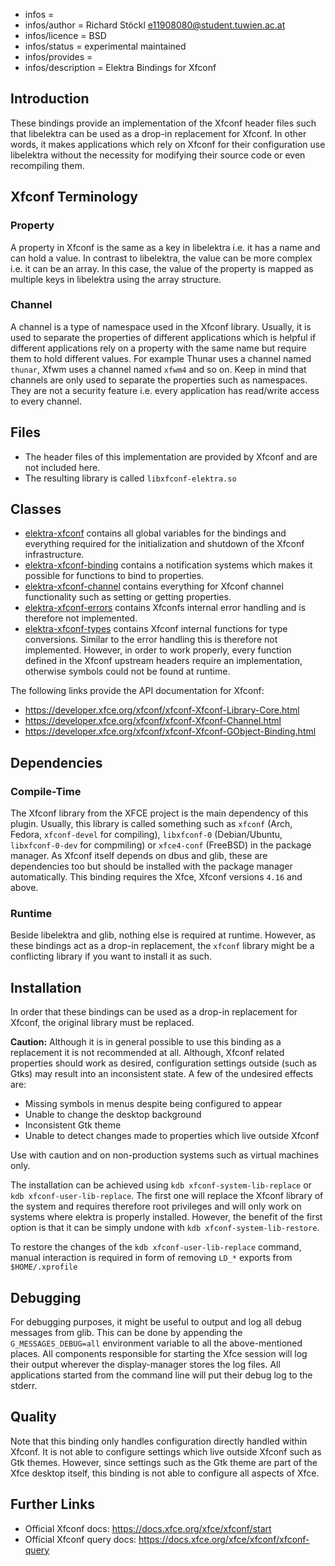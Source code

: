 - infos =
- infos/author = Richard Stöckl <e11908080@student.tuwien.ac.at>
- infos/licence = BSD
- infos/status = experimental maintained
- infos/provides =
- infos/description = Elektra Bindings for Xfconf

## Introduction

These bindings provide an implementation of the Xfconf header files such that libelektra can be used as a drop-in replacement for Xfconf.
In other words, it makes applications which rely on Xfconf for their configuration use libelektra without the necessity for modifying their source code or even recompiling them.

## Xfconf Terminology

### Property

A property in Xfconf is the same as a key in libelektra i.e. it has a name and can hold a value.
In contrast to libelektra, the value can be more complex i.e. it can be an array.
In this case, the value of the property is mapped as multiple keys in libelektra using the array structure.

### Channel

A channel is a type of namespace used in the Xfconf library.
Usually, it is used to separate the properties of different applications which is helpful if different applications rely on a property with the same name but require them to hold different values.
For example Thunar uses a channel named `thunar`, Xfwm uses a channel named `xfwm4` and so on.
Keep in mind that channels are only used to separate the properties such as namespaces.
They are not a security feature i.e. every application has read/write access to every channel.

## Files

- The header files of this implementation are provided by Xfconf and are not included here.
- The resulting library is called `libxfconf-elektra.so`

## Classes

- [elektra-xfconf](elektra-xfconf.c) contains all global variables for the bindings and everything required for the initialization and shutdown of the Xfconf infrastructure.
- [elektra-xfconf-binding](elektra-xfconf-binding.c) contains a notification systems which makes it possible for functions to bind to properties.
- [elektra-xfconf-channel](elektra-xfconf-channel.c) contains everything for Xfconf channel functionality such as setting or getting properties.
- [elektra-xfconf-errors](elektra-xfconf-errors.c) contains Xfconfs internal error handling and is therefore not implemented.
- [elektra-xfconf-types](elektra-xfconf-types.c) contains Xfconf internal functions for type conversions. Similar to the error handling this is therefore not implemented. However, in order to work properly, every function defined in the Xfconf upstream headers require an implementation, otherwise symbols could not be found at runtime.

The following links provide the API documentation for Xfconf:

- https://developer.xfce.org/xfconf/xfconf-Xfconf-Library-Core.html
- https://developer.xfce.org/xfconf/xfconf-Xfconf-Channel.html
- https://developer.xfce.org/xfconf/xfconf-Xfconf-GObject-Binding.html

## Dependencies

### Compile-Time

The Xfconf library from the XFCE project is the main dependency of this plugin.
Usually, this library is called something such as `xfconf` (Arch, Fedora, `xfconf-devel` for compiling), `libxfconf-0` (Debian/Ubuntu, `libxfconf-0-dev` for compmiling) or `xfce4-conf` (FreeBSD) in the package manager.
As Xfconf itself depends on dbus and glib, these are dependencies too but should be installed with the package manager automatically.
This binding requires the Xfce, Xfconf versions `4.16` and above.

### Runtime

Beside libelektra and glib, nothing else is required at runtime.
However, as these bindings act as a drop-in replacement, the `xfconf` library might be a conflicting library if you want to install it as such.

## Installation

In order that these bindings can be used as a drop-in replacement for Xfconf, the original library must be replaced.

**Caution:** Although it is in general possible to use this binding as a replacement it is not recommended at all.
Although, Xfconf related properties should work as desired, configuration settings outside (such as Gtks) may result into an inconsistent state.
A few of the undesired effects are:

- Missing symbols in menus despite being configured to appear
- Unable to change the desktop background
- Inconsistent Gtk theme
- Unable to detect changes made to properties which live outside Xfconf

Use with caution and on non-production systems such as virtual machines only.

The installation can be achieved using `kdb xfconf-system-lib-replace` or `kdb xfconf-user-lib-replace`.
The first one will replace the Xfconf library of the system and requires therefore root privileges and will only work on systems where elektra is properly installed.
However, the benefit of the first option is that it can be simply undone with `kdb xfconf-system-lib-restore`.

To restore the changes of the `kdb xfconf-user-lib-replace` command, manual interaction is required in form of removing `LD_*` exports from `$HOME/.xprofile`

## Debugging

For debugging purposes, it might be useful to output and log all debug messages from glib.
This can be done by appending the `G_MESSAGES_DEBUG=all` environment variable to all the above-mentioned places.
All components responsible for starting the Xfce session will log their output wherever the display-manager stores the log files.
All applications started from the command line will put their debug log to the stderr.

## Quality

Note that this binding only handles configuration directly handled within Xfconf.
It is not able to configure settings which live outside Xfconf such as Gtk themes.
However, since settings such as the Gtk theme are part of the Xfce desktop itself, this binding is not able to configure all aspects of Xfce.

## Further Links

- Official Xfconf docs: https://docs.xfce.org/xfce/xfconf/start
- Official Xfconf query docs: https://docs.xfce.org/xfce/xfconf/xfconf-query

